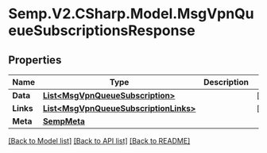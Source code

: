 # Semp.V2.CSharp.Model.MsgVpnQueueSubscriptionsResponse
## Properties

Name | Type | Description | Notes
------------ | ------------- | ------------- | -------------
**Data** | [**List&lt;MsgVpnQueueSubscription&gt;**](MsgVpnQueueSubscription.md) |  | [optional] 
**Links** | [**List&lt;MsgVpnQueueSubscriptionLinks&gt;**](MsgVpnQueueSubscriptionLinks.md) |  | [optional] 
**Meta** | [**SempMeta**](SempMeta.md) |  | 

[[Back to Model list]](../README.md#documentation-for-models) [[Back to API list]](../README.md#documentation-for-api-endpoints) [[Back to README]](../README.md)

